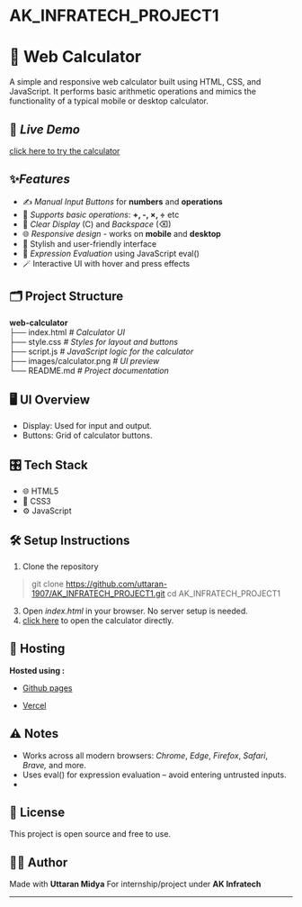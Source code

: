 # AK_INFRATECH_PROJECT1

# 🔢 Web Calculator

A simple and responsive web calculator built using HTML, CSS, and JavaScript. It performs basic arithmetic operations and mimics the functionality of a typical mobile or desktop calculator.

## 🔗 *Live Demo*

[click here to try the calculator](https://uttaran-1907.github.io/AK_INFRATECH_PROJECT1/)

## ✨*Features*

- ✍ *Manual Input Buttons* for **numbers** and **operations**
- 🧮 *Supports basic operations*: **+, -, ×, ÷** etc
- 🧹 *Clear Display* (C) and *Backspace* (⌫)
- 🌐 *Responsive design* - works on **mobile** and **desktop**
- 💎 Stylish and user-friendly interface
- 🧠 *Expression Evaluation* using JavaScript eval()
- 🪄 Interactive UI with hover and press effects

## 🗂️ Project Structure
  **web-calculator**
<br>├── index.html *# Calculator UI*
<br>├── style.css *# Styles for layout and buttons*
<br>├── script.js *# JavaScript logic for the calculator*
<br>├── images/calculator.png *# UI preview*
<br>└── README.md *# Project documentation*
## 🖥 UI Overview

- Display: Used for input and output.
- Buttons: Grid of calculator buttons.
## 🎛️ Tech Stack

- 🌐 HTML5
- 🎨 CSS3
- ⚙️ JavaScript

## 🛠 Setup Instructions

1. Clone the repository
>git clone https://github.com/uttaran-1907/AK_INFRATECH_PROJECT1.git cd AK_INFRATECH_PROJECT1
3. Open *index.html* in your browser. No server setup is needed.
4. [click here](https://uttaran-1907.github.io/AK_INFRATECH_PROJECT1/) to open the calculator directly.

## 🚀 Hosting
**Hosted using :**
- [Github pages](https://uttaran-1907.github.io/AK_INFRATECH_PROJECT1/)
  
- [Vercel](https://web-calculator-orcin.vercel.app/)

## ⚠ Notes

- Works across all modern browsers: *Chrome*, *Edge*, *Firefox*, *Safari*, *Brave,* and more.
- Uses eval() for expression evaluation – avoid entering untrusted inputs.
- 
## 📄 License

This project is open source and free to use.

## 🙋‍♂ Author

Made with **Uttaran Midya** For internship/project under **AK Infratech**

---
